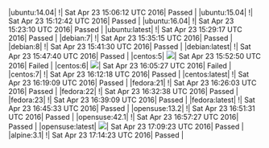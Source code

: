 |ubuntu:14.04| \![](https://cdn.rawgit.com/Neilpang/letest/master/status/ubuntu-14.04.svg?1461423972)| Sat Apr 23 15:06:12 UTC 2016| Passed |
|ubuntu:15.04| \![](https://cdn.rawgit.com/Neilpang/letest/master/status/ubuntu-15.04.svg?1461424362)| Sat Apr 23 15:12:42 UTC 2016| Passed |
|ubuntu:16.04| \![](https://cdn.rawgit.com/Neilpang/letest/master/status/ubuntu-16.04.svg?1461424990)| Sat Apr 23 15:23:10 UTC 2016| Passed |
|ubuntu:latest| \![](https://cdn.rawgit.com/Neilpang/letest/master/status/ubuntu-latest.svg?1461425357)| Sat Apr 23 15:29:17 UTC 2016| Passed |
|debian:7| \![](https://cdn.rawgit.com/Neilpang/letest/master/status/debian-7.svg?1461425715)| Sat Apr 23 15:35:15 UTC 2016| Passed |
|debian:8| \![](https://cdn.rawgit.com/Neilpang/letest/master/status/debian-8.svg?1461426090)| Sat Apr 23 15:41:30 UTC 2016| Passed |
|debian:latest| \![](https://cdn.rawgit.com/Neilpang/letest/master/status/debian-latest.svg?1461426460)| Sat Apr 23 15:47:40 UTC 2016| Passed |
|centos:5| ![](https://cdn.rawgit.com/Neilpang/letest/master/status/centos-5.svg?1461426770)| Sat Apr 23 15:52:50 UTC 2016| Failed |
|centos:6| ![](https://cdn.rawgit.com/Neilpang/letest/master/status/centos-6.svg?1461427527)| Sat Apr 23 16:05:27 UTC 2016| Failed |
|centos:7| \![](https://cdn.rawgit.com/Neilpang/letest/master/status/centos-7.svg?1461427938)| Sat Apr 23 16:12:18 UTC 2016| Passed |
|centos:latest| \![](https://cdn.rawgit.com/Neilpang/letest/master/status/centos-latest.svg?1461428349)| Sat Apr 23 16:19:09 UTC 2016| Passed |
|fedora:21| \![](https://cdn.rawgit.com/Neilpang/letest/master/status/fedora-21.svg?1461428763)| Sat Apr 23 16:26:03 UTC 2016| Passed |
|fedora:22| \![](https://cdn.rawgit.com/Neilpang/letest/master/status/fedora-22.svg?1461429158)| Sat Apr 23 16:32:38 UTC 2016| Passed |
|fedora:23| \![](https://cdn.rawgit.com/Neilpang/letest/master/status/fedora-23.svg?1461429549)| Sat Apr 23 16:39:09 UTC 2016| Passed |
|fedora:latest| \![](https://cdn.rawgit.com/Neilpang/letest/master/status/fedora-latest.svg?1461429933)| Sat Apr 23 16:45:33 UTC 2016| Passed |
|opensuse:13.2| \![](https://cdn.rawgit.com/Neilpang/letest/master/status/opensuse-13.2.svg?1461430291)| Sat Apr 23 16:51:31 UTC 2016| Passed |
|opensuse:42.1| \![](https://cdn.rawgit.com/Neilpang/letest/master/status/opensuse-42.1.svg?1461430647)| Sat Apr 23 16:57:27 UTC 2016| Passed |
|opensuse:latest| ![](https://cdn.rawgit.com/Neilpang/letest/master/status/opensuse-latest.svg?1461431363)| Sat Apr 23 17:09:23 UTC 2016| Passed |
|alpine:3.1| \![](https://cdn.rawgit.com/Neilpang/letest/master/status/alpine-3.1.svg?1461431663)| Sat Apr 23 17:14:23 UTC 2016| Passed |
